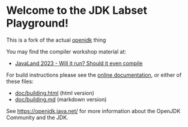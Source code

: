 # Welcome to the JDK Labset Playground!

This is a fork of the actual [openjdk](https://github.com/openjdk/jdk) thing

You may find the compiler workshop material at: 

- [JavaLand 2023 - Will it run? Should it even compile](https://viqueen.org/notes/48037889/)


For build instructions please see the
[online documentation](https://openjdk.java.net/groups/build/doc/building.html),
or either of these files:

- [doc/building.html](doc/building.html) (html version)
- [doc/building.md](doc/building.md) (markdown version)

See <https://openjdk.java.net/> for more information about
the OpenJDK Community and the JDK.
